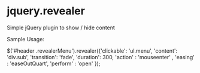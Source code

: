 jquery.revealer
===============

Simple jQuery plugin to show / hide content

Sample Usage:

$('#header .revealerMenu').revealer({'clickable': 'ul.menu', 'content': 'div.sub', 
  'transition': 'fade', 'duration': 300, 'action' : 'mouseenter' , 'easing' : 'easeOutQuart', 'perform' : 'open'
});



